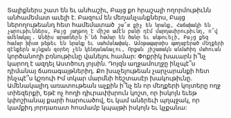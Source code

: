 
Տալիքներս շատ են եւ անհաշիւ,
Բայց քո հրաշալի ողորմութիւնն անհամեմատ
աւելի է.
Բազում են մեղանչանքներս,
Բայց ներողութեանդ հետ համեմատած` շա՜տ քիչ
են նրանք,
Հաճախակի են չարութիւններս,
Բայց յաղթող է միշտ ամէն բանի դէմ
մարդասիրութիւնդ, ո՜վ ամենակալ.
Անձիս արատներն ի՛նձ համար են ծանր եւ
անթուելի,
Բայց քեզ համար խիստ թեթեւ են նրանք եւ
սահմանափակ.
Ամօթապարտիս պտղաբերած մեղքերի զէնքերն
այնքան զօրեղ չեն կենդանանալու,
Որքան յիշատակն անմահիդ մահուան`
կործանողի բռնութիւնը վանելու համար:
Փոքրիկ խաւարն ի՞նչ կարող է ազդել
Աստծուդ լոյսին.
Դոյզն աղջամուղջը ինչպէ՞ս դիմանայ
ճառագայթներիդ.
Քո խաչելութեան չարչարանքի հետ ինչպէ՞ս
կշռուի
Իմ տկար մարմնի հեշտասէր խակութիւնը.
Ամենակալիդ առատութեան աչքին ի՞նչ են որ
մեղքերի կոյտերը ողջ տիեզերքի,
Եթէ ոչ հողի դիւրափխրուն կոշտ, որ իսկոյն եւեթ
կփոշիանայ քարի հարուածով,
Եւ կամ անձրեւի պղպջակ, որ կամքիդ յորդառատ
հոսմամբ կպայթի իսկոյն եւ կչքանա:

